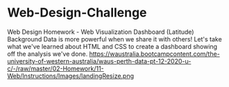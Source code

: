 # Web-Design-Challenge

Web Design Homework - Web Visualization Dashboard (Latitude)
Background
Data is more powerful when we share it with others! Let's take what we've learned about HTML and CSS to create a dashboard showing off the analysis we've done.
https://waustralia.bootcampcontent.com/the-university-of-western-australia/waus-perth-data-pt-12-2020-u-c/-/raw/master/02-Homework/11-Web/Instructions/Images/landingResize.png
